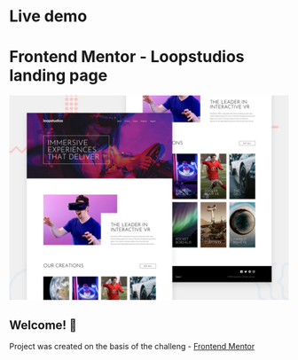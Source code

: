 # Live demo

# Frontend Mentor - Loopstudios landing page

![Design preview for the Loopstudios landing page coding challenge](./images/desktop-preview.jpg)

## Welcome! 👋
Project was created on the basis of the challeng - [Frontend Mentor](https://www.frontendmentor.io) 

